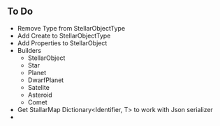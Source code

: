 ## To Do
* Remove Type from StellarObjectType
* Add Create to StellarObjectType
* Add Properties to StellarObject
* Builders
	* StellarObject
	* Star
	* Planet
	* DwarfPlanet
	* Satelite
	* Asteroid
	* Comet
* Get StallarMap Dictionary<Identifier, T> to work with Json serializer
* 
